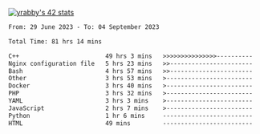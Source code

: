 
[![yrabby's 42 stats](https://badge42.vercel.app/api/v2/cljfd5ku6003508mg283uc00s/stats?cursusId=21&coalitionId=64)](https://github.com/JaeSeoKim/badge42)

<!--START_SECTION:waka-->

```txt
From: 29 June 2023 - To: 04 September 2023

Total Time: 81 hrs 14 mins

C++                        49 hrs 3 mins   >>>>>>>>>>>>>>>----------   60.38 %
Nginx configuration file   5 hrs 23 mins   >>-----------------------   06.64 %
Bash                       4 hrs 57 mins   >>-----------------------   06.09 %
Other                      3 hrs 53 mins   >------------------------   04.78 %
Docker                     3 hrs 40 mins   >------------------------   04.52 %
PHP                        3 hrs 32 mins   >------------------------   04.35 %
YAML                       3 hrs 3 mins    >------------------------   03.76 %
JavaScript                 2 hrs 7 mins    >------------------------   02.62 %
Python                     1 hr 6 mins     -------------------------   01.36 %
HTML                       49 mins         -------------------------   01.02 %
```

<!--END_SECTION:waka-->